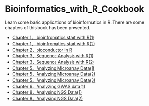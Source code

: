 # Bioinformatics_with_R_Cookbook

Learn some basic applications of bioinformatics in R.
There are some chapters of this book has been presented.
* [Chapter 1、 bioinfromatics start with R(1)](https://github.com/Chengshu21/Bioinformatics_with_R_Cookbook/blob/master/Chapter1_start_with_R_part(1).ipynb)
* [Chapter 1、 bioinfromatics start with R(2)](https://github.com/Chengshu21/Bioinformatics_with_R_Cookbook/blob/master/Chapter1_start_with_R_part(1).ipynb)
* [Chapter 2、bioconductor in R](https://github.com/Chengshu21/Bioinformatics_with_R_Cookbook/blob/master/Chapter2_bioconductor_in_R.ipynb)
* [Chapter 3、Sequence Analysis with R(1)](https://github.com/Chengshu21/Bioinformatics_with_R_Cookbook/blob/master/Chapter3_Sequence_analysis_PART(1)_read.ipynb)
* [Chapter 3、Sequence Analysis with R(2)](https://github.com/Chengshu21/Bioinformatics_with_R_Cookbook/blob/master/Chapter3_Sequence_analysis_PART(1)_read.ipynb)
* [Chapter 5、Analyzing Microarray Data(1)](https://github.com/Chengshu21/Bioinformatics_with_R_Cookbook/blob/master/Chapter5_Microarray_Data_analysis_PART(1)_data_process.ipynb)
* [Chapter 5、Analyzing Microarray Data(2)](https://github.com/Chengshu21/Bioinformatics_with_R_Cookbook/blob/master/Chapter5_Microarray_Data_analysis_PART(2).ipynb)
* [Chapter 5、Analyzing Microarray Data(3)](https://github.com/Chengshu21/Bioinformatics_with_R_Cookbook/blob/master/Chapter5_Microarray_Data_analysis_PART(3).ipynb)
* [Chapter 6、Analyzing GWAS data(1)](https://github.com/Chengshu21/Bioinformatics_with_R_Cookbook/blob/master/Chapter_6_Analyzing_GWAS_Data_PART(1).ipynb)
* [Chapter 8、Analysing NGS Data(1)](https://github.com/Chengshu21/Bioinformatics_with_R_Cookbook/blob/master/Chapter_8_Analyzing_NGS_Data_PART(1).ipynb)
* [Chapter 8、Analysing NGS Data(2)](https://github.com/Chengshu21/Bioinformatics_with_R_Cookbook/blob/master/Chapter_8_Analyzing_NGS_Data_PART(2).ipynb)
